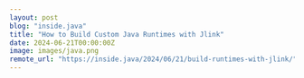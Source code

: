 ```yaml
---
layout: post
blog: "inside.java"
title: "How to Build Custom Java Runtimes with Jlink"
date: 2024-06-21T00:00:00Z
image: images/java.png
remote_url: "https://inside.java/2024/06/21/build-runtimes-with-jlink/"
---
```

